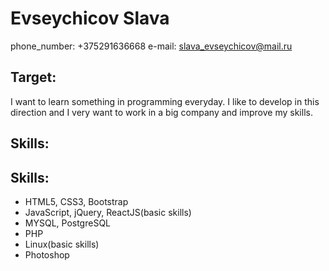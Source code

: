 # Evseychicov Slava
phone_number: +375291636668
e-mail: slava_evseychicov@mail.ru
## Target:
I want to learn something in programming everyday. I like to develop in this direction and I very want to work in a big company and improve my skills.
## Skills:
## Skills:
* HTML5, CSS3, Bootstrap
* JavaScript, jQuery, ReactJS(basic skills)
* MYSQL, PostgreSQL
* PHP
* Linux(basic skills)
* Photoshop